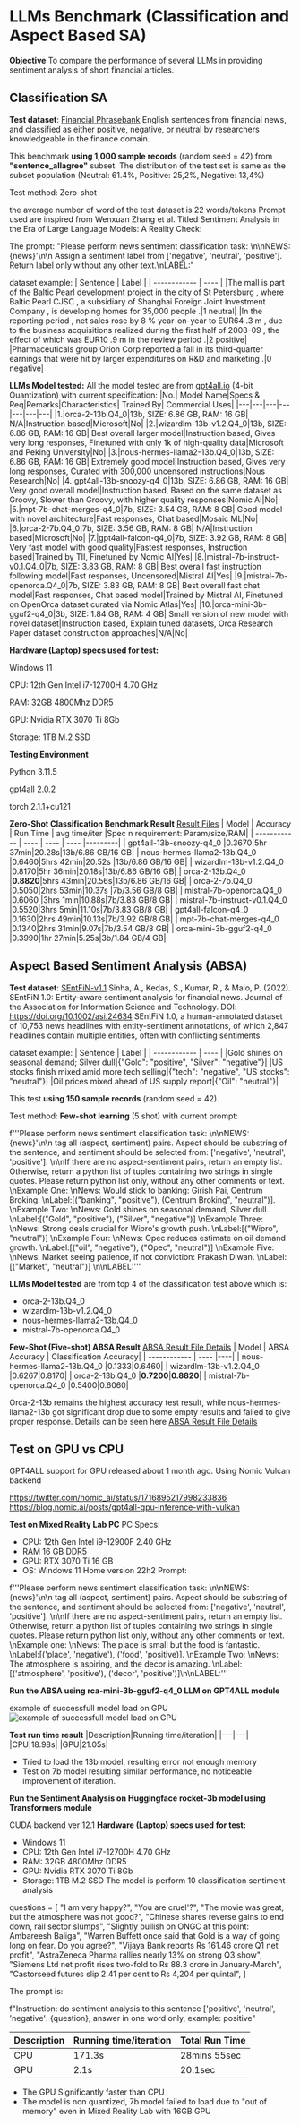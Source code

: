 # LLMs Benchmark (Classification and Aspect Based SA)
**Objective**
To compare the performance of several LLMs in providing sentiment analysis of short financial articles.

## Classification SA
**Test dataset**: [Financial Phrasebank](https://huggingface.co/datasets/financial_phrasebank) 
English sentences from financial news, and classified as either positive, negative, or neutral by researchers knowledgeable in the finance domain.

This benchmark **using 1,000 sample records** (random seed = 42) from **"sentence_allagree"** subset. 
The distribution of the test set is same as the subset population (Neutral: 61.4%, Positive: 25,2%, Negative: 13,4%)

Test method: Zero-shot

the average number of word of the test dataset is 22 words/tokens
Prompt used are inspired from Wenxuan Zhang et al. Titled Sentiment Analysis in the Era of Large Language Models: A Reality Check:

The prompt:
"Please perform news sentiment classification task: \n\nNEWS: {news}'\n\n Assign a sentiment label from ['negative', 'neutral', 'positive']. Return label only without any other text.\nLABEL:"

dataset example:
| Sentence | Label |
| ------------ | ---- |
|The mall is part of the Baltic Pearl development project in the city of St Petersburg , where Baltic Pearl CJSC , a subsidiary of Shanghai Foreign Joint Investment Company , is developing homes for 35,000 people .|1 neutral|
|In the reporting period , net sales rose by 8 % year-on-year to EUR64 .3 m , due to the business acquisitions realized during the first half of 2008-09 , the effect of which was EUR10 .9 m in the review period .|2 positive|
|Pharmaceuticals group Orion Corp reported a fall in its third-quarter earnings that were hit by larger expenditures on R&D and marketing .|0 negative|

**LLMs Model tested:**
All the model tested are from [gpt4all.io](https://gpt4all.io/index.html) (4-bit Quantization) with current specification:
|No.| Model Name|Specs & Req|Remarks|Characteristics| Trained By| Commercial Uses|
|---|---|---|---|---|---|---|
|1.|orca-2-13b.Q4_0|13b, SIZE: 6.86 GB, RAM: 16 GB| N/A|Instruction based|Microsoft|No|
|2.|wizardlm-13b-v1.2.Q4_0|13b, SIZE: 6.86 GB, RAM: 16 GB| Best overall larger model|Instruction based, Gives very long responses, Finetuned with only 1k of high-quality data|Microsoft and Peking University|No|
|3.|nous-hermes-llama2-13b.Q4_0|13b, SIZE: 6.86 GB, RAM: 16 GB| Extremely good model|Instruction based, Gives very long responses, Curated with 300,000 uncensored instructions|Nous Research|No|
|4.|gpt4all-13b-snoozy-q4_0|13b, SIZE: 6.86 GB, RAM: 16 GB| Very good overall model|Instruction based, Based on the same dataset as Groovy, Slower than Groovy, with higher quality responses|Nomic AI|No|
|5.|mpt-7b-chat-merges-q4_0|7b, SIZE: 3.54 GB, RAM: 8 GB| Good model with novel architecture|Fast responses, Chat based|Mosaic ML|No|
|6.|orca-2-7b.Q4_0|7b, SIZE: 3.56 GB, RAM: 8 GB| N/A|Instruction based|Microsoft|No|
|7.|gpt4all-falcon-q4_0|7b, SIZE: 3.92 GB, RAM: 8 GB| Very fast model with good quality|Fastest responses, Instruction based|Trained by TII, Finetuned by Nomic AI|Yes|
|8.|mistral-7b-instruct-v0.1.Q4_0|7b, SIZE: 3.83 GB, RAM: 8 GB| Best overall fast instruction following model|Fast responses, Uncensored|Mistral AI|Yes|
|9.|mistral-7b-openorca.Q4_0|7b, SIZE: 3.83 GB, RAM: 8 GB| Best overall fast chat model|Fast responses, Chat based model|Trained by Mistral AI, Finetuned on OpenOrca dataset curated via Nomic Atlas|Yes|
|10.|orca-mini-3b-gguf2-q4_0|3b, SIZE: 1.84 GB, RAM: 4 GB| Small version of new model with novel dataset|Instruction based, Explain tuned datasets, Orca Research Paper dataset construction approaches|N/A|No|


**Hardware (Laptop) specs used for test:**

Windows 11

CPU: 12th Gen Intel i7-12700H 4.70 GHz

RAM: 32GB 4800Mhz DDR5

GPU: Nvidia RTX 3070 Ti 8Gb

Storage: 1TB M.2 SSD 

**Testing Environment**

Python 3.11.5

gpt4all 2.0.2

torch 2.1.1+cu121

**Zero-Shot Classification Benchmark Result** [Result Files](https://github.com/Vis4Sense/student-projects/tree/main/2023-2024/muhamad-hermawan/LLMs%20Benchmark/Results "Result Files")
| Model | Accuracy | Run Time | avg time/iter |Spec n requirement: Param/size/RAM|
| ------------ | ---- | ---- | ---- |---------|
| gpt4all-13b-snoozy-q4_0 |0.3670|5hr 37min|20.28s|13b/6.86 GB/16 GB|
| nous-hermes-llama2-13b.Q4_0  |0.6460|5hrs 42min|20.52s   |13b/6.86 GB/16 GB|
| wizardlm-13b-v1.2.Q4_0 |0.8170|5hr 36min|20.18s|13b/6.86 GB/16 GB|
| orca-2-13b.Q4_0 |**0.8820**|5hrs 43min|20.56s|13b/6.86 GB/16 GB|
| orca-2-7b.Q4_0 |0.5050|2hrs 53min|10.37s   |7b/3.56 GB/8 GB|
| mistral-7b-openorca.Q4_0 |0.6060   |3hrs 1min|10.88s|7b/3.83 GB/8 GB|
| mistral-7b-instruct-v0.1.Q4_0 |0.5520|3hrs 5min|11.10s|7b/3.83 GB/8 GB|
| gpt4all-falcon-q4_0 |0.1630|2hrs 49min|10.13s|7b/3.92 GB/8 GB|
| mpt-7b-chat-merges-q4_0 |0.1340|2hrs 31min|9.07s|7b/3.54 GB/8 GB|
| orca-mini-3b-gguf2-q4_0 |0.3990|1hr 27min|5.25s|3b/1.84 GB/4 GB|


## Aspect Based Sentiment Analysis (ABSA)
**Test dataset**: [SEntFiN-v1.1](https://www.kaggle.com/datasets/ankurzing/aspect-based-sentiment-analysis-for-financial-news/) 
Sinha, A., Kedas, S., Kumar, R., & Malo, P. (2022). SEntFiN 1.0: Entity‐aware sentiment analysis for financial news. Journal of the Association for Information Science and Technology.
DOI: https://doi.org/10.1002/asi.24634
SEntFiN 1.0, a human-annotated dataset of 10,753 news headlines with entity-sentiment annotations, of which 2,847 headlines contain multiple entities, often with conflicting sentiments.

dataset example:
| Sentence | Label |
| ------------ | ---- |
|Gold shines on seasonal demand; Silver dull|{"Gold": "positive", "Silver": "negative"}|
|US stocks finish mixed amid more tech selling|{"tech": "negative", "US stocks": "neutral"}|
|Oil prices mixed ahead of US supply report|{"Oil": "neutral"}|

This test **using 150 sample records** (random seed = 42). 

Test method: **Few-shot learning** (5 shot) with current prompt:

f'''Please perform news sentiment classification task: \n\nNEWS: {news}'\n\n tag all (aspect, sentiment) pairs. 
    Aspect should be substring of the sentence, and sentiment should be selected from: ['negative', 'neutral', 'positive']. 
    \n\nIf there are no aspect-sentiment pairs, return an empty list. Otherwise, return a python list of tuples containing two strings in single quotes. 
    Please return python list only, without any other comments or text. 
    \nExample One: \nNews: Would stick to banking: Girish Pai, Centrum Broking. \nLabel:[("banking", "positive"), (Centrum Broking", "neutral")].
    \nExample Two: \nNews: Gold shines on seasonal demand; Silver dull. \nLabel:[("Gold", "positive"), ("Silver", "negative")]
    \nExample Three: \nNews: Strong deals crucial for Wipro's growth push. \nLabel:[("Wipro", "neutral")]
    \nExample Four: \nNews: Opec reduces estimate on oil demand growth. \nLabel:[("oil", "negative"), ("Opec", "neutral")]
    \nExample Five: \nNews: Market seeing patience, if not conviction: Prakash Diwan. \nLabel:[("Market", "neutral")]
    \n\nLABEL:'''
    
**LLMs Model tested** are from top 4 of the classification test above which is:
* orca-2-13b.Q4_0
* wizardlm-13b-v1.2.Q4_0
* nous-hermes-llama2-13b.Q4_0
* mistral-7b-openorca.Q4_0

**Few-Shot (Five-shot) ABSA Result** [ABSA Result File Details](https://github.com/Vis4Sense/student-projects/tree/main/2023-2024/muhamad-hermawan/LLMs%20Benchmark/Results "Result Files")
| Model | ABSA Accuracy | Classification Accuracy|
| ------------ | ---- |----|
| nous-hermes-llama2-13b.Q4_0  |0.1333|0.6460|
| wizardlm-13b-v1.2.Q4_0 |0.6267|0.8170|
| orca-2-13b.Q4_0 |**0.7200**|**0.8820**|
| mistral-7b-openorca.Q4_0 |0.5400|0.6060|

Orca-2-13b remains the highest accuracy test result, while nous-hermes-llama2-13b got significant drop due to some empty results and failed to give proper response. Details can be seen here [ABSA Result File Details](https://github.com/Vis4Sense/student-projects/tree/main/2023-2024/muhamad-hermawan/LLMs%20Benchmark/Results "Result Files")

## Test on GPU vs CPU
GPT4ALL support for GPU released about 1 month ago. Using Nomic Vulcan backend 

https://twitter.com/nomic_ai/status/1716895217998233836
https://blog.nomic.ai/posts/gpt4all-gpu-inference-with-vulkan

**Test on Mixed Reality Lab PC**
PC Specs:
* CPU: 12th Gen Intel i9-12900F 2.40 GHz
* RAM 16 GB DDR5
* GPU: RTX 3070 Ti 16 GB
* OS: Windows 11 Home version 22h2
Prompt:

f'''Please perform news sentiment classification task: \n\nNEWS: {news}'\n\n tag all (aspect, sentiment) pairs. 
    Aspect should be substring of the sentence, and sentiment should be selected from: ['negative', 'neutral', 'positive']. 
    \n\nIf there are no aspect-sentiment pairs, return an empty list. Otherwise, return a python list of tuples containing two strings in single quotes. 
    Please return python list only, without any other comments or text. 
    \nExample one: \nNews: The place is small but the food is fantastic. \nLabel:[('place', 'negative'), ('food', 'positive)].
    \nExample Two: \nNews: The atmosphere is aspiring, and the decor is amazing. \nLabel:[('atmosphere', 'positive'), ('decor', 'positive')]\n\nLABEL:'''

    
**Run the ABSA using rca-mini-3b-gguf2-q4_0 LLM on GPT4ALL module**

example of successfull model load on GPU
![example of successfull model load on GPU](https://github.com/Vis4Sense/student-projects/blob/main/2023-2024/muhamad-hermawan/LLMs%20Benchmark/Results/asset/GPU%20Test.png
 "GPU Loaded")

**Test run time result**
|Description|Running time/iteration|
|---|---|
|CPU|18.98s|
|GPU|21.05s|

* Tried to load the 13b model, resulting error not enough memory
* Test on 7b model resulting similar performance, no noticeable improvement of iteration.


**Run the Sentiment Analysis on Huggingface rocket-3b model using Transformers module** 

CUDA backend ver 12.1
**Hardware (Laptop) specs used for test:**

* Windows 11
* CPU: 12th Gen Intel i7-12700H 4.70 GHz
* RAM: 32GB 4800Mhz DDR5
* GPU: Nvidia RTX 3070 Ti 8Gb
* Storage: 1TB M.2 SSD 
The model is perform 10 classification sentiment analysis

questions = [
    "I am very happy?",
    "You are cruel'?",
    "The movie was great, but the atmosphere was not good?",
    "Chinese shares reverse gains to end down, rail sector slumps",
    "Slightly bullish on ONGC at this point: Ambareesh Baliga",
    "Warren Buffett once said that Gold is a way of going long on fear. Do you agree?",
    "Vijaya Bank reports Rs 161.46 crore Q1 net profit",
    "AstraZeneca Pharma rallies nearly 13% on strong Q3 show",
    "Siemens Ltd net profit rises two-fold to Rs 88.3 crore in January-March",
    "Castorseed futures slip 2.41 per cent to Rs 4,204 per quintal",
]

The prompt is:

f"Instruction: do sentiment analysis to this sentence ['positive', 'neutral', 'negative': {question}, answer in one word only, example: positive"

|Description|Running time/iteration|Total Run Time|
|---|---|---|
|CPU|171.3s|28mins 55sec|
|GPU|2.1s|20.1sec|

* The GPU Significantly faster than CPU
* The model is non quantized, 7b model failed to load due to "out of memory" even in Mixed Reality Lab with 16GB GPU
